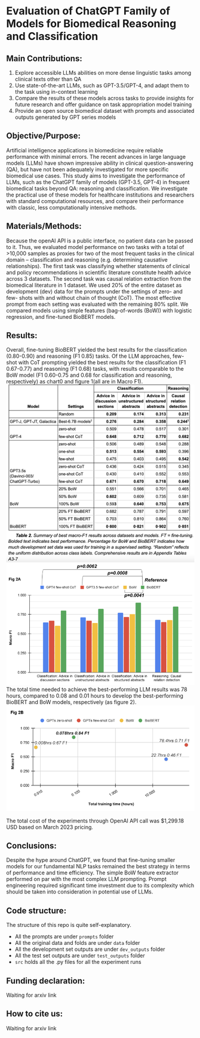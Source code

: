 # Evaluation of ChatGPT Family of Models for Biomedical Reasoning and Classification

## Main Contributions:

1. Explore accessible LLMs abilities on more dense linguistic tasks among clinical texts other than QA
2. Use state-of-the-art LLMs, such as GPT-3.5/GPT-4, and adapt them to the task using in-context learning
3. Compare the results of these models across tasks to provide insights for future research and offer guidance on task appropriation model training
4. Provide an open source biomedical dataset with prompts and associated outputs generated by GPT series models

## Objective/Purpose:

Artificial intelligence applications in biomedicine require reliable performance with minimal errors. The recent advances in large language models (LLMs) have shown impressive ability in clinical question-answering (QA), but have not been adequately investigated for more specific biomedical use cases.  This study aims to investigate the performance of LLMs, such as the ChatGPT family of models (GPT-3.5, GPT-4) in frequent biomedical tasks beyond QA: reasoning and classification. We investigate the practical use of these models for healthcare institutions and researchers with standard computational resources, and compare their performance with classic, less computationally intensive methods.

## Materials/Methods:

Because the openAI API is a public interface, no patient data can be passed to it. Thus, we evaluated model performance on two tasks with a total of >10,000 samples as proxies for two of the most frequent tasks in the clinical domain – classification and reasoning (e.g. determining causative relationships). The first task was classifying whether statements of clinical and policy recommendations in scientific literature constitute health advice across 3 datasets. The second task was causal relation extraction from the biomedical literature in 1 dataset. We used 20% of the entire dataset as development (dev) data for the prompts under the settings of zero- and few- shots with and without chain of thought (CoT). The most effective prompt from each setting was evaluated with the remaining 80% split. We compared models using simple features (bag-of-words (BoW)) with logistic regression, and fine-tuned BioBERT models.

## Results:

Overall, fine-tuning BioBERT yielded the best results for the classification (0.80-0.90) and reasoning (F1 0.85) tasks. Of the LLM approaches, few-shot with CoT prompting yielded the best results for the classification (F1 0.67-0.77) and reasoning (F1 0.68) tasks, with results comparable to the BoW model (F1 0.60-0.75 and 0.68 for classification and reasoning, respectively) as chart0 and figure 1(all are in Macro F1).
![chart 0](src/media/chart0.png)
![Figure 1](src/media/figure1.png)
The total time needed to achieve the best-performing LLM results was 78 hours, compared to 0.08 and 0.01 hours to develop the best-performing BioBERT and BoW models, respectively (as figure 2).
![Figure 2](src/media/figure2.png)

The total cost of the experiments through OpenAI API call was $1,299.18 USD based on March 2023 pricing.

## Conclusions:

Despite the hype around ChatGPT, we found that fine-tuning smaller models for our fundamental NLP tasks remained the best strategy in terms of performance and time efficiency. The simple BoW feature extractor performed on par with the most complex LLM prompting. Prompt engineering required significant time investment due to its complexity which should be taken into consideration in potential use of LLMs.

## Code structure:

The structure of this repo is quite self-explanatory.

* All the prompts are under `prompts` folder
* All the original data and folds are under `data` folder
* All the development set outputs are under `dev_outputs` folder
* All the test set outputs are under `test_outputs` folder
* `src` holds all the .py files for all the experiment runs

## Funding declaration:

Waiting for arxiv link

## How to cite us:

Waiting for arxiv link
